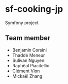 # sf-cooking-jp
Symfony project

## Team member
* Benjamin Corsini
* Thaddé Meneur
* Sulivan Nguyen
* Raphëal Piacitellio
* Clément Vion
* Mickaël Zhang
